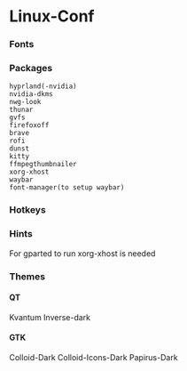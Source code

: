 # Linux-Conf

### Fonts

### Packages

    hyprland(-nvidia)
    nvidia-dkms
    nwg-look
    thunar
    gvfs
    firefoxoff
    brave
    rofi
    dunst
    kitty
    ffmpegthumbnailer
    xorg-xhost
    waybar
    font-manager(to setup waybar)

### Hotkeys

### Hints

For gparted to run xorg-xhost is needed

### Themes

#### QT

Kvantum
Inverse-dark

#### GTK

Colloid-Dark
Colloid-Icons-Dark
Papirus-Dark

